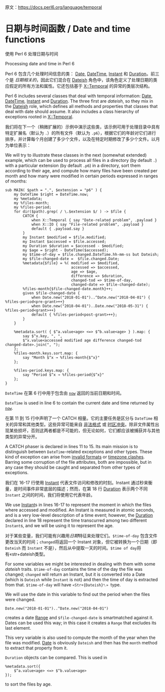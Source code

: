 原文：https://docs.perl6.org/language/temporal

# 日期与时间函数 / Date and time functions

使用 Perl 6 处理日期与时间

Processing date and time in Perl 6

Perl 6 包含几个处理时间信息的类： [Date](https://docs.perl6.org/type/Date), [DateTime](https://docs.perl6.org/type/DateTime), [Instant](https://docs.perl6.org/type/Instant) 和 [Duration](https://docs.perl6.org/type/Duration)。前三个是 *日期相关的*，因此它们混合在 [Dateish](https://docs.perl6.org/type/Dateish) 角色中，该角色定义了处理日期的类应假定的所有方法和属性。它还包括基于 [X::Temporal](https://docs.perl6.org/type/X::Temporal) 的异常的类层次结构。

Perl 6 includes several classes that deal with temporal information: [Date](https://docs.perl6.org/type/Date), [DateTime](https://docs.perl6.org/type/DateTime), [Instant](https://docs.perl6.org/type/Instant) and [Duration](https://docs.perl6.org/type/Duration). The three first are *dateish*, so they mix in the [Dateish](https://docs.perl6.org/type/Dateish) role, which defines all methods and properties that classes that deal with date should assume. It also includes a class hierarchy of exceptions rooted in [X::Temporal](https://docs.perl6.org/type/X::Temporal).

我们将在下一个（稍微扩展的）示例中演示这些类，该示例可用于处理目录中具有特定扩展名（默认为 `.`）的所有文件（默认为 `.p6`），根据它们的年龄对它们进行排序，并计算每个月创建了多少个文件，以及在特定时期修改了多少个文件。以月为单位表示：

We will try to illustrate these classes in the next (somewhat extended) example, which can be used to process all files in a directory (by default `.`) with a particular extension (by default `.p6`) in a directory, sort them according to their age, and compute how many files have been created per month and how many were modified in certain periods expressed in ranges of months:

```Perl6
sub MAIN( $path = ".", $extension = "p6" ) {
    my DateTime $right = DateTime.now;
    my %metadata;
    my %files-month;
    my %files-period;
    for dir($path).grep( / \.$extension $/ ) -> $file {
        CATCH {
            when X::Temporal { say "Date-related problem", .payload }
            when X::IO { say "File-related problem", .payload }
            default { .payload.say }
        }
        my Instant $modified = $file.modified;
        my Instant $accessed = $file.accessed;
        my Duration $duration = $accessed - $modified;
        my $age = $right - DateTime($accessed);
        my $time-of-day = $file.changed.DateTime.hh-mm-ss but Dateish;
        my $file-changed-date =  $file.changed.Date;
        %metadata{$file} = %( modified => $modified,
                              accessed => $accessed,
                              age => $age,
                              difference => $duration,
                              changed-tod => $time-of-day,
                              changed-date => $file-changed-date);
        %files-month{$file-changed-date.month}++;
        given $file-changed-date {
            when Date.new("2018-01-01")..^Date.new("2018-04-01") { %files-period<pre-grant>++}
            when Date.new("2018-04-01")..Date.new("2018-05-31") { %files-period<grant>++}
            default { %files-period<post-grant>++};
        }
    }
 
    %metadata.sort( { $^a.value<age> <=> $^b.value<age> } ).map: {
        say $^x.key, ", ",
        $^x.value<accessed modified age difference changed-tod changed-date>.join(", ");
    };
    %files-month.keys.sort.map: {
        say "Month $^x → %files-month{$^x}"
    };
 
    %files-period.keys.map: {
        say "Period $^x → %files-period{$^x}"
    };
}
```

`DateTime` 在第 6 行中用于包含由 [`now`](https://docs.perl6.org/routine/now) 返回的当前日期和时间。

`DateTime` is used in line 6 to contain the current date and time returned by [`now`](https://docs.perl6.org/routine/now).

在第 11 到 15 行中声明了一个 CATCH 相量。它的主要任务是区分与 `DateTime` 相关的异常和其他类型。这些异常可能来自 [非法格式](https://docs.perl6.org/type/X::Temporal::InvalidFormat) 或 [时区冲突](https://docs.perl6.org/type/X::DateTime::TimezoneClash)。除非文件属性出现某些损坏，否则这两者都是不可能的，但无论如何，它们都应该被捕获并与其他类型的异常分开。

A CATCH phaser is declared in lines 11 to 15. Its main mission is to distinguish between `DateTime`-related exceptions and other types. These kind of exception can arise from [invalid formats](https://docs.perl6.org/type/X::Temporal::InvalidFormat) or [timezone clashes](https://docs.perl6.org/type/X::DateTime::TimezoneClash). Barring some corruption of the file attributes, both are impossible, but in any case they should be caught and separated from other types of exceptions.

我们在 16-17 行使用 [Instant](https://docs.perl6.org/type/Instant) 代表文件访问和修改的时刻。Instant 通过秒来衡量，是时间事件非常底层的描述；然而，在第 18 行 [Duration](https://docs.perl6.org/type/Duration) 表示两个不同 `Instant` 之间的时间，我们将使用它代表年龄。

We use [Instant](https://docs.perl6.org/type/Instant)s in lines 16-17 to represent the moment in which the files where accessed and modified. An Instant is measured in atomic seconds, and is a very low-level description of a time event; however, the [Duration](https://docs.perl6.org/type/Duration) declared in line 18 represent the time transcurred among two different `Instant`s, and we will be using it to represent the age.

对于某些变量，我们可能有兴趣用*日期*特征来处理它们。`$time-of-day` 包含文件更改当天的时间；`changed`将返回一个 Instant 对象，但它被转换为一个日期（即 `Dateish` 而 `Instant` 不是），然后从中提取一天的时间。`$time of day`将有«str+dateish类型。

For some variables we might be interested in dealing with them with some *dateish* traits. `$time-of-day` contains the time of the day the file was changed; `changed` will return an Instant, but it is converted into a Date (which is `Dateish` while `Instant` is not) and then the time of day is extracted from that. `$time-of-day` will have `«Str+{Dateish}␤» `type.

We will use the date in this variable to find out the period when the files were changed.

```Perl6
Date.new("2018-01-01")..^Date.new("2018-04-01")
```

creates a date [Range](https://docs.perl6.org/type/Range) and `$file-changed-date` is smartmatched against it. Dates can be used this way; in this case it creates a `Range` that excludes its last element.

This very variable is also used to compute the month of the year when the file was modified. [Date](https://docs.perl6.org/type/Date) is obviously `Dateish` and then has the `month` method to extract that property from it.

`Duration` objects can be compared. This is used in

```Perl6
%metadata.sort({
    $^a.value<age> <=> $^b.value<age>
});
```

to sort the files by age.